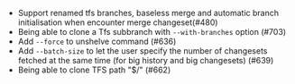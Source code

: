 * Support renamed tfs branches, baseless merge and automatic branch initialisation when encounter merge changeset(#480)
* Being able to clone a Tfs subbranch with `--with-branches` option (#703)
* Add `--force` to unshelve command (#636)
* Add `--batch-size` to let the user specify the number of changesets fetched at the same time (for big history and big changesets) (#639)
* Being able to clone TFS path "$/" (#662) 
